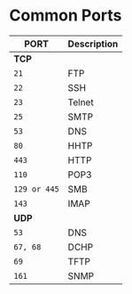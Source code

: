 #  Common Ports

| **PORT**   | **Description**   |
| --------------|-------------------|
| **TCP** |
| `21` | FTP  |
| `22` | SSH |
| `23` | Telnet |
| `25` | SMTP |
| `53` | DNS |
| `80` | HHTP |
| `443` | HTTP |
| `110` | POP3 |
| `129 or 445` | SMB |
| `143` | IMAP |
| **UDP** |
| `53` | DNS  |
| `67, 68` | DCHP |
| `69` | TFTP |
| `161` | SNMP |
